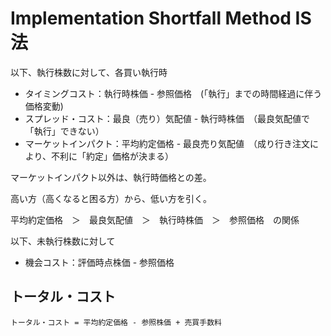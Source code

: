 # Implementation Shortfall Method IS法

以下、執行株数に対して、各買い執行時

* タイミングコスト：執行時株価 - 参照価格　(「執行」までの時間経過に伴う価格変動)
* スプレッド・コスト：最良（売り）気配値 - 執行時株価　（最良気配値で「執行」できない）
* マーケットインパクト：平均約定価格 - 最良売り気配値　（成り行き注文により、不利に「約定」価格が決まる）

マーケットインパクト以外は、執行時価格との差。

高い方（高くなると困る方）から、低い方を引く。

平均約定価格　＞　最良気配値　＞　執行時株価　＞　参照価格　の関係

以下、未執行株数に対して
* 機会コスト：評価時点株価 - 参照価格

## トータル・コスト
```
トータル・コスト = 平均約定価格 - 参照株価 + 売買手数料
```
